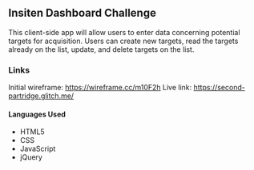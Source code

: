 ## Insiten Dashboard Challenge
This client-side app will allow users to enter data concerning potential targets for acquisition. Users can create new targets, read the targets already on the list, update, and delete targets on the list. 

### Links
Initial wireframe: https://wireframe.cc/m10F2h
Live link: https://second-partridge.glitch.me/

#### Languages Used
* HTML5
* CSS
* JavaScript
* jQuery



 
